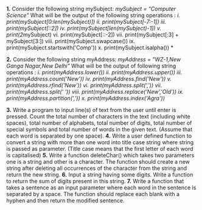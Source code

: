 **1.** Consider the following string mySubject:
 *mySubject = "Computer Science"*
 What will be the output of the following string operations :
  *i. print(mySubject[0:len(mySubject)])
  ii. print(mySubject[-7:-1])
  iii. print(mySubject[::2])
  iv. print(mySubject[len(mySubject)-1])
  v. print(2*mySubject)
  vi. print(mySubject[::-2])
  vii. print(mySubject[:3] + mySubject[3:])
  viii. print(mySubject.swapcase())
  ix. print(mySubject.startswith('Comp'))
  x. print(mySubject.isalpha()) *

**2.** Consider the following string myAddress:
   *myAddress = "WZ-1,New Ganga Nagar,New Delhi"*
   What will be the output of following string operations :
      *i. print(myAddress.lower())
      ii. print(myAddress.upper())
      iii. print(myAddress.count('New'))
      iv. print(myAddress.find('New'))
      v. print(myAddress.rfind('New'))
      vi. print(myAddress.split(','))
      vii. print(myAddress.split(' '))
      viii. print(myAddress.replace('New','Old'))
      ix. print(myAddress.partition(','))
      x. print(myAddress.index('Agra'))*

**3.** Write a program to input line(s) of text from the user until enter is pressed. Count the total number of characters in the text (including white spaces),
       total number of alphabets, total number of digits, total number of special symbols and total number of words in the given text. 
       (Assume that each word is separated by one space).
**4.** Write a user defined function to convert a string with more than one word into title case string where string is passed as parameter. 
   (Title case means that the first letter of each word is capitalised)
**5.** Write a function deleteChar() which takes two parameters one is a string and other is a character.
       The function should create a new string after deleting all occurrences of the character from the string and return the new string.
**6.** Input a string having some digits. Write a function to return the sum of digits present in this string.
**7.** Write a function that takes a sentence as an input parameter where each word in the sentence is separated by a space. The function should replace
       each blank with a hyphen and then return the modified sentence.
